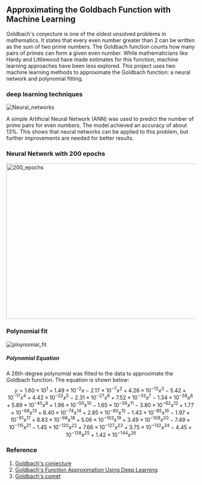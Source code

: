 ## Approximating the Goldbach Function with Machine Learning
Goldbach's conjecture is one of the oldest unsolved problems in mathematics. It states that every even number greater than 2 can be written as the sum of two prime numbers. The Goldbach function counts how many pairs of primes can form a given even number. While mathematicians like Hardy and Littlewood have made estimates for this function, machine learning approaches have been less explored. This project uses two machine learning methods to approximate the Goldbach function: a neural network and polynomial fitting.

### deep learning techniques 
![Neural_networks](https://github.com/user-attachments/assets/a78d425c-6449-4678-ab96-a74d281fa499)

A simple Artificial Neural Network (ANN) was used to predict the number of prime pairs for even numbers. The model achieved an accuracy of about 13%. This shows that neural networks can be applied to this problem, but further improvements are needed for better results.
### Neural Network with 200 epochs

<img width="584" height="413" alt="200_epochs" src="https://github.com/user-attachments/assets/83ae1d25-36e7-4824-b7b3-fb827a26da93" />

### Polynomial fit
![ploynomial_fit](https://github.com/user-attachments/assets/516f9ecb-f664-4de4-84dd-dbb770bbfa98)


##### Polynomial Equation
A 26th-degree polynomial was fitted to the data to approximate the Goldbach function. The equation is shown below:
 $$y = 1.60 \times 10^1 + 1.49 \times 10^{-2} x - 2.17 \times 10^{-7} x^2 + 4.26 \times 10^{-12} x^3 - 5.42 \times 10^{-17} x^4 + 4.42 \times 10^{-22} x^5 - 2.31 \times 10^{-27} x^6 + 7.52 \times 10^{-33} x^7 - 1.34 \times 10^{-38} x^8 + 5.89 \times 10^{-45} x^9 + 1.96 \times 10^{-50} x^{10} - 1.65 \times 10^{-56} x^{11} - 3.80 \times 10^{-62} x^{12} + 1.77 \times 10^{-68} x^{13} + 8.40 \times 10^{-74} x^{14} + 2.85 \times 10^{-80} x^{15} - 1.43 \times 10^{-85} x^{16} - 1.97 \times 10^{-91} x^{17} + 8.83 \times 10^{-98} x^{18} + 5.06 \times 10^{-103} x^{19} + 3.49 \times 10^{-109} x^{20} - 7.49 \times 10^{-115} x^{21} - 1.45 \times 10^{-120} x^{22} + 7.66 \times 10^{-127} x^{23} + 3.75 \times 10^{-132} x^{24} - 4.45 \times 10^{-138} x^{25} + 1.42 \times 10^{-144} x^{26}$$


### Reference
1) [Goldbach's conjecture](https://en.wikipedia.org/wiki/Goldbach%27s_conjecture)
2) [Goldbach's Function Approximation Using Deep Learning](https://arxiv.org/abs/1803.09237#:~:text=Goldbach%20conjecture%20is%20one%20of,for%20a%20given%20even%20number.)
3) [Goldbach's comet](https://en.wikipedia.org/wiki/Goldbach%27s_comet)



  
